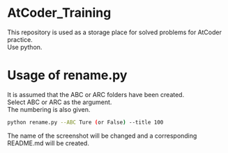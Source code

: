 # AtCoder_Training
This repository is used as a storage place for solved problems for AtCoder practice.  
Use python.

# Usage of rename.py
It is assumed that the ABC or ARC folders have been created.  
Select ABC or ARC as the argument.  
The numbering is also given.  
```bash
python rename.py --ABC Ture (or False) --title 100
```
The name of the screenshot will be changed and a corresponding README.md will be created.
